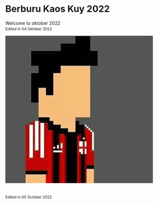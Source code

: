 # Berburu Kaos Kuy 2022

Welcome to oktober 2022 <br>
<small>Edited in 04 Oktober 2022</small>

![Photo](./image.jpeg)

<br>
<small>Edited in 05 October 2022</small>